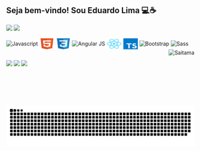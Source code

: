 ## Seja bem-vindo! Sou Eduardo Lima 💻☕
<div>
<img width='450' src='https://github-readme-stats.vercel.app/api?username=edulimaaa&theme=algolia&show_icons=true'>
<img height='188' src='https://github-readme-stats.vercel.app/api/top-langs/?username=edulimaaa&theme=algolia&layout=donut'>
</div>

<div style="display: inline_block"><br>
  <img align="center" alt="Javascript" height="30" width="40" src="https://raw.githubusercontent.com/jmnote/z-icons/master/svg/javascript.svg">
  <img align="center" alt="HTML" height="30" width="40" src="https://raw.githubusercontent.com/devicons/devicon/master/icons/html5/html5-original.svg">
  <img align="center" alt="CSS" height="30" width="40" src="https://raw.githubusercontent.com/devicons/devicon/master/icons/css3/css3-original.svg">
  <img align="center" alt="Angular JS"  width="40" src="https://angular.io/assets/images/logos/angular/angular.png">
  <img align="center" alt="React" height="30" width="40" src="https://raw.githubusercontent.com/devicons/devicon/master/icons/react/react-original.svg">
  <img align="center" alt="Typescript" height="30" width="40" src="https://raw.githubusercontent.com/devicons/devicon/master/icons/typescript/typescript-plain.svg">
  <img align="center" alt="Bootstrap" height="30" width="40" src="https://raw.githubusercontent.com/jmnote/z-icons/master/svg/bootstrap.svg">
  <img align="center" alt="Sass" height="30" width="40" src="https://cdn.jsdelivr.net/gh/devicons/devicon/icons/sass/sass-original.svg">
  
  <img align="right" alt="Saitama" height="150" autoplay src="https://i.pinimg.com/originals/6a/80/5d/6a805dfc86d63fc48677398f3e980ac5.gif">
</div>
  
  ##
 
<div> 
  <a href="https://www.linkedin.com/in/eduardo-limaaaa/" target="_blank"><img src="https://img.shields.io/badge/-LinkedIn-%230077B5?style=for-the-badge&logo=linkedin&logoColor=white" target="_blank"></a>
  <a href = "mailto:eduardo-ddb@hotmail.com"><img src="https://img.shields.io/badge/Microsoft_Outlook-0078D4?style=for-the-badge&logo=microsoft-outlook&logoColor=white" target="_blank"></a>
  <a href="https://instagram.com/edu.limaaa" target="_blank"><img src="https://img.shields.io/badge/-Instagram-%23E4405F?style=for-the-badge&logo=instagram&logoColor=white" target="_blank"></a>
</div>

![Snake animation](https://raw.githubusercontent.com/Platane/snk/output/github-contribution-grid-snake.svg)
